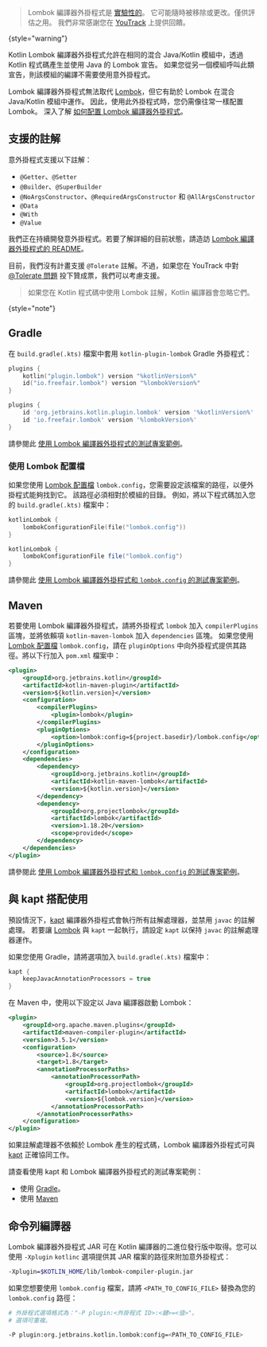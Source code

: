 [//]: # (title: Lombok 編譯器外掛程式)

> Lombok 編譯器外掛程式是 [實驗性的](components-stability.md)。
> 它可能隨時被移除或更改。僅供評估之用。
> 我們非常感謝您在 [YouTrack](https://youtrack.jetbrains.com/issue/KT-7112) 上提供回饋。
>
{style="warning"}

Kotlin Lombok 編譯器外掛程式允許在相同的混合 Java/Kotlin 模組中，透過 Kotlin 程式碼產生並使用 Java 的 Lombok 宣告。
如果您從另一個模組呼叫此類宣告，則該模組的編譯不需要使用意外掛程式。

Lombok 編譯器外掛程式無法取代 [Lombok](https://projectlombok.org/)，但它有助於 Lombok 在混合 Java/Kotlin 模組中運作。
因此，使用此外掛程式時，您仍需像往常一樣配置 Lombok。
深入了解 [如何配置 Lombok 編譯器外掛程式](#using-the-lombok-configuration-file)。

## 支援的註解

意外掛程式支援以下註解：
* `@Getter`、`@Setter`
* `@Builder`、`@SuperBuilder`
* `@NoArgsConstructor`、`@RequiredArgsConstructor` 和 `@AllArgsConstructor`
* `@Data`
* `@With`
* `@Value`

我們正在持續開發意外掛程式。若要了解詳細的目前狀態，請造訪 [Lombok 編譯器外掛程式的 README](https://github.com/JetBrains/kotlin/tree/master/plugins/lombok)。

目前，我們沒有計畫支援 `@Tolerate` 註解。不過，如果您在 YouTrack 中對 [@Tolerate 問題](https://youtrack.jetbrains.com/issue/KT-53564/Kotlin-Lombok-Support-Tolerate) 投下贊成票，我們可以考慮支援。

> 如果您在 Kotlin 程式碼中使用 Lombok 註解，Kotlin 編譯器會忽略它們。
>
{style="note"}

## Gradle

在 `build.gradle(.kts)` 檔案中套用 `kotlin-plugin-lombok` Gradle 外掛程式：

<tabs group="build-script">
<tab title="Kotlin" group-key="kotlin">

```kotlin
plugins {
    kotlin("plugin.lombok") version "%kotlinVersion%"
    id("io.freefair.lombok") version "%lombokVersion%"
}
```

</tab>
<tab title="Groovy" group-key="groovy">

```groovy
plugins {
    id 'org.jetbrains.kotlin.plugin.lombok' version '%kotlinVersion%'
    id 'io.freefair.lombok' version '%lombokVersion%'
}
```

</tab>
</tabs>

請參閱此 [使用 Lombok 編譯器外掛程式的測試專案範例](https://github.com/kotlin-hands-on/kotlin-lombok-examples/tree/master/kotlin_lombok_gradle/nokapt)。

### 使用 Lombok 配置檔

如果您使用 [Lombok 配置檔](https://projectlombok.org/features/configuration) `lombok.config`，您需要設定該檔案的路徑，以便外掛程式能夠找到它。
該路徑必須相對於模組的目錄。
例如，將以下程式碼加入您的 `build.gradle(.kts)` 檔案中：

<tabs group="build-script">
<tab title="Kotlin" group-key="kotlin">

```kotlin
kotlinLombok {
    lombokConfigurationFile(file("lombok.config"))
}
```

</tab>
<tab title="Groovy" group-key="groovy">

```groovy
kotlinLombok {
    lombokConfigurationFile file("lombok.config")
}
```

</tab>
</tabs>

請參閱此 [使用 Lombok 編譯器外掛程式和 `lombok.config` 的測試專案範例](https://github.com/kotlin-hands-on/kotlin-lombok-examples/tree/master/kotlin_lombok_gradle/withconfig)。

## Maven

若要使用 Lombok 編譯器外掛程式，請將外掛程式 `lombok` 加入 `compilerPlugins` 區塊，並將依賴項 `kotlin-maven-lombok` 加入 `dependencies` 區塊。
如果您使用 [Lombok 配置檔](https://projectlombok.org/features/configuration) `lombok.config`，請在 `pluginOptions` 中向外掛程式提供其路徑。將以下行加入 `pom.xml` 檔案中：

```xml
<plugin>
    <groupId>org.jetbrains.kotlin</groupId>
    <artifactId>kotlin-maven-plugin</artifactId>
    <version>${kotlin.version}</version>
    <configuration>
        <compilerPlugins>
            <plugin>lombok</plugin>
        </compilerPlugins>
        <pluginOptions>
            <option>lombok:config=${project.basedir}/lombok.config</option>
        </pluginOptions>
    </configuration>
    <dependencies>
        <dependency>
            <groupId>org.jetbrains.kotlin</groupId>
            <artifactId>kotlin-maven-lombok</artifactId>
            <version>${kotlin.version}</version>
        </dependency>
        <dependency>
            <groupId>org.projectlombok</groupId>
            <artifactId>lombok</artifactId>
            <version>1.18.20</version>
            <scope>provided</scope>
        </dependency>
    </dependencies>
</plugin>
```

請參閱此 [使用 Lombok 編譯器外掛程式和 `lombok.config` 的測試專案範例](https://github.com/kotlin-hands-on/kotlin-lombok-examples/tree/master/kotlin_lombok_maven/nokapt)。

## 與 kapt 搭配使用

預設情況下，[kapt](kapt.md) 編譯器外掛程式會執行所有註解處理器，並禁用 `javac` 的註解處理。
若要讓 [Lombok](https://projectlombok.org/) 與 `kapt` 一起執行，請設定 `kapt` 以保持 `javac` 的註解處理器運作。

如果您使用 Gradle，請將選項加入 `build.gradle(.kts)` 檔案中：

```groovy
kapt {
    keepJavacAnnotationProcessors = true
}
```

在 Maven 中，使用以下設定以 Java 編譯器啟動 Lombok：

```xml
<plugin>
    <groupId>org.apache.maven.plugins</groupId>
    <artifactId>maven-compiler-plugin</artifactId>
    <version>3.5.1</version>
    <configuration>
        <source>1.8</source>
        <target>1.8</target>
        <annotationProcessorPaths>
            <annotationProcessorPath>
                <groupId>org.projectlombok</groupId>
                <artifactId>lombok</artifactId>
                <version>${lombok.version}</version>
            </annotationProcessorPath>
        </annotationProcessorPaths>
    </configuration>
</plugin>    
```

如果註解處理器不依賴於 Lombok 產生的程式碼，Lombok 編譯器外掛程式可與 [kapt](kapt.md) 正確協同工作。

請查看使用 kapt 和 Lombok 編譯器外掛程式的測試專案範例：
* 使用 [Gradle](https://github.com/JetBrains/kotlin/tree/master/libraries/tools/kotlin-gradle-plugin-integration-tests/src/test/resources/testProject/lombokProject/yeskapt)。
* 使用 [Maven](https://github.com/kotlin-hands-on/kotlin-lombok-examples/tree/master/kotlin_lombok_maven/yeskapt)

## 命令列編譯器

Lombok 編譯器外掛程式 JAR 可在 Kotlin 編譯器的二進位發行版中取得。您可以使用 `-Xplugin` `kotlinc` 選項提供其 JAR 檔案的路徑來附加意外掛程式：

```bash
-Xplugin=$KOTLIN_HOME/lib/lombok-compiler-plugin.jar
```

如果您想要使用 `lombok.config` 檔案，請將 `<PATH_TO_CONFIG_FILE>` 替換為您的 `lombok.config` 路徑：

```bash
# 外掛程式選項格式為："-P plugin:<外掛程式 ID>:<鍵>=<值>"。 
# 選項可重複。

-P plugin:org.jetbrains.kotlin.lombok:config=<PATH_TO_CONFIG_FILE>
```